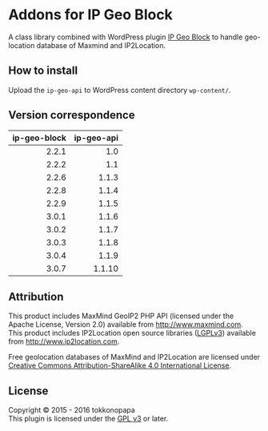 Addons for IP Geo Block
=======================
A class library combined with WordPress plugin [IP Geo Block][IP-Geo-Block] 
to handle geo-location database of Maxmind and IP2Location.

How to install
--------------
Upload the `ip-geo-api` to WordPress content directory `wp-content/`.

Version correspondence
----------------------

| ip-geo-block |  ip-geo-api |
|-------------:|------------:|
|        2.2.1 |         1.0 |
|        2.2.2 |         1.1 |
|        2.2.6 |       1.1.3 |
|        2.2.8 |       1.1.4 |
|        2.2.9 |       1.1.5 |
|        3.0.1 |       1.1.6 |
|        3.0.2 |       1.1.7 |
|        3.0.3 |       1.1.8 |
|        3.0.4 |       1.1.9 |
|        3.0.7 |      1.1.10 |

Attribution
-----------
This product includes MaxMind GeoIP2 PHP API (licensed under the Apache License, Version 2.0) available from http://www.maxmind.com.  
This product includes IP2Location open source libraries ([LGPLv3][LGPLv3]) available from http://www.ip2location.com.

Free geolocation databases of MaxMind and IP2Location are licensed under 
[Creative Commons Attribution-ShareAlike 4.0 International License][CC_BY-SA_4.0].

License
-------
Copyright &copy; 2015 - 2016 tokkonopapa  
This plugin is licensed under the [GPL v3][GPLv3] or later.

[IP-Geo-Block]:  https://github.com/tokkonopapa/WordPress-IP-Geo-Block "tokkonopapa/WordPress-IP-Geo-Block - GitHub"
[GPLv3]:         http://www.gnu.org/licenses/gpl-3.0.txt
[LGPLv3]:        http://www.gnu.org/licenses/lgpl-3.0.en.html
[Compatibility]: https://www.gnu.org/licenses/license-list.en.html#GPLCompatibleLicenses
[CC_BY-SA_4.0]:  https://creativecommons.org/licenses/by-sa/4.0/ "Creative Commons &mdash; Attribution-ShareAlike 4.0 International &mdash; CC BY-SA 4.0"
